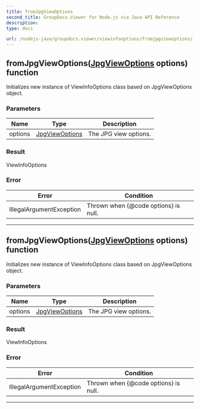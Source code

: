 ```yaml
---
title: fromJpgViewOptions
second_title: GroupDocs.Viewer for Node.js via Java API Reference
description: 
type: docs

url: /nodejs-java/groupdocs.viewer/viewinfooptions/fromjpgviewoptions/
---
```


## fromJpgViewOptions([JpgViewOptions](../../jpgviewoptions) options)  function

 Initializes new instance of  ViewInfoOptions class based on  JpgViewOptions object.
 

### Parameters

| Name | Type | Description |
| --- | --- | --- |
| options | [JpgViewOptions](../../jpgviewoptions) | The JPG view options. |

### Result
ViewInfoOptions

### Error

| Error | Condition |
| --- | --- |
 | IllegalArgumentException | Thrown when {@code options} is null. |


---


## fromJpgViewOptions([JpgViewOptions](../../jpgviewoptions) options)  function

 Initializes new instance of  ViewInfoOptions class based on  JpgViewOptions object.
 

### Parameters

| Name | Type | Description |
| --- | --- | --- |
| options | [JpgViewOptions](../../jpgviewoptions) | The JPG view options. |

### Result
ViewInfoOptions

### Error

| Error | Condition |
| --- | --- |
 | IllegalArgumentException | Thrown when {@code options} is null. |


---


